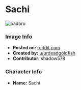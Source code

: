 # Sachi

![padoru](https://raw.githubusercontent.com/shadow578/Project-Padoru/master/Padoru/reddit-sachi.png "Sachi")

### Image Info
* **Posted on:**     [reddit.com](https://www.reddit.com/r/Animemes/comments/cy8bay/mascots_padoru_early_december/)
* **Created by:**    [u/urdeadgoldfish](https://github.com/shadow578/Project-Padoru/blob/master/table-of-contents/creators/uurdeadgoldfish.md)
* **Contributor:**   shadow578

### Character Info
* **Name:**   Sachi


